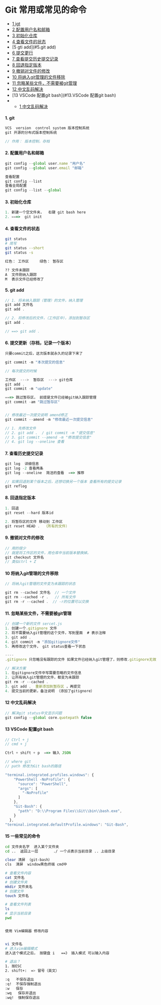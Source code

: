 # Git 常用或常见的命令
- [1 igt](#1.git)
- [2 配置用户名和邮箱](#2.配置用户名和邮箱)
- [3 初始化仓库](#3.初始化仓库)
- [4 查看文件的状态](#3.查看文件的状态)
- [5 gti add](#5.git add)
- [6 提交更行](#6.提交更新)
- [7 查看提交历史提交记录](#7.查看历史提交记录)
- [8 回退指定版本](#8.回退指定版本)
- [9 撤销对文件的修改](#9.撤销对文件的修改)
- [10 将纳入git管理的文件移除](#10.将纳入git管理的文件移除)
- [11 忽略某些文件，不需要被git管理](#11.忽略某些文件，不需要被git管理)
- [12 中文乱码解决](#12.中文乱码解决)
- [13 VSCode 配置git bash](#13.VSCode 配置git bash)
- * [1 中文乱码解决](#12-中文乱码解决)
#### 1. git

```js
VCS  version  control system 版本控制系统
git 开源的分布式版本控制系统

// 作用： 版本控制，存档
```

#### 2. 配置用户名和邮箱

```js
git config --global user.name "用户名"
git config --global user.email "邮箱"

查看配置
git config --list 
查看全局配置
git config --list --global
```

#### 3. 初始化仓库

```js
1. 新建一个空文件夹，  右键 git bash here 
2. ===>  git init 
```

#### 4. 查看文件的状态

```bash
git status  
# 简写 
git status --short 
git status -s

红色： 工作区     绿色： 暂存区

?? 文件未跟踪
A  文件刚纳入跟踪
M  表示文件已经修改了

```

#### 5. git add 

```js
// 1. 将未纳入跟踪（管理）的文件，纳入管理
git add 文件名 
git add .

// 2. 将修改后的文件，（工作区中），添加到暂存区 
git add .

// ==> git add . 
```

#### 6. 提交更新（存档，记录一个版本）

```js
只要commit之后，这次版本就永久的记录下来了 

git commit -m "本次提交的信息"

// 每次提交的时候 

工作区  --->  暂存区  ---> git仓库
git add . 
git commit -m "update"

===> 跳过暂存区， 前提是文件已经被git纳入跟踪管理
git commit -am "跳过暂存区" 


// 修改最近一次提交说明 amend修正
git commit --amend -m "修改最近一次提交信息"

// 1. 先修改文件 
// 2. git add .  / git commit -m "提交信息"
// 3. git commit --amend -m "修改提交信息"
// 4. git log --oneline 查看
```

#### 7. 查看历史提交记录

```js
git log  详细信息
git log -2 查看两条
git log --oneline  简洁的查看  ==> 推荐

// 如果回退到某个版本之后，还想切换另一个版本 查看所有的提交记录
git reflog 
```

#### 8. 回退指定版本

```js
1. 回退
git reset --hard 版本id   

2. 将暂存区的文件 移动到 工作区
git reset HEAD .  （所有的文件）
```

#### 9. 撤销对文件的修改

```js
// 用的很少 
// 就是将工作区的文件，用仓库中当前版本替换掉。
git checkout 文件名 
// 类似ctrl + Z
```

#### 10 将纳入git管理的文件移除

```js
// 将纳入git管理的文件变为未跟踪的状态

git rm --cached 文件名  // 一个文件
git rm --cached -r .   // 所有文件 
git rm -r --cached .  // -r的位置可以交换
```

#### 11. 忽略某些文件，不需要被git管理

```js
// 创建一个新的文件 sercet.js
1. 创建一个.gitignore 文件
2. 将不需要纳入git管理的这个文件，写到里面  # 表示注释
3. git add .
4. git commit -m "添加gitignore文件"
5. 再修改这个文件， git status查看一下状态

----
.gitignore 只忽略没有跟踪的文件 如果文件已经纳入git管理了，则修改.gitignore无效 

// 解决方案
1. 在gitignore文件中写需要忽略的文件信息
2. 让所有纳入git管理的文件，都变为未跟踪
git rm -r --cached .
3. git add .  重新添加到暂存区 ，再提交
4. 提交当前的更新，备注说明 （添加了gitignore）
```

#### 12 中文乱码解决

```js
// 解决git status中文显示问题
git config --global core.quotepath false

```

#### 13 VSCode 配置git bash

```js
// Ctrl + j  
// cmd + j

Ctrl + shift + p  ==> 输入 JSON 

// where git 
// path 修改为Git bash的路径

"terminal.integrated.profiles.windows": {
    "PowerShell -NoProfile": {
      "source": "PowerShell",
      "args": [
        "-NoProfile"
      ]
    },
    "Git-Bash": {
      "path": "D:\\Program Files\\Git\\bin\\bash.exe",  
    }
  },
"terminal.integrated.defaultProfile.windows": "Git-Bash",
```

#### 15  一些常见的命令

```bash
cd 文件夹名字  进入某个文件夹
cd ..  返回上一层       ./ 一个点表示当前目录 .. 上级目录

clear 清屏 （git-bash）
cls  清屏  window黑色终端 cmd中 

# 查看文件内容
cat 文件名
# 创建文件夹
mkdir 文件夹名  
# 创建文件
touch 文件名 

# 查看文件列表
ls 
# 显示当前目录
pwd


使用 Vim编辑器 修改内容


vi 文件名  
# 进入vim编辑模式 
进入这个模式之后， 按键盘 i   ==》 插入模式 可以输入内容

# 退出？
1. 按ESC 
2. shift+:  => 冒号（英文）

:q   不保存退出
:q!  不保存强制退出
:w   保存
:wq   保存并退出
:wq!  强制保存退出
```

